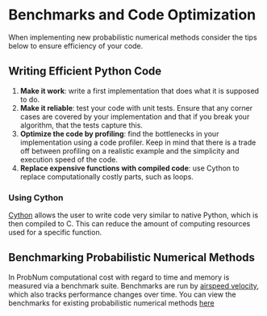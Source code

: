 # Benchmarks and Code Optimization

When implementing new probabilistic numerical methods consider the tips below to ensure efficiency of your code.

## Writing Efficient Python Code

1. **Make it work**: write a first implementation that does what it is supposed to do.
2. **Make it reliable**: test your code with unit tests. Ensure that any corner cases are covered by your implementation and that if you break your algorithm, that the tests capture this.
3. **Optimize the code by profiling**: find the bottlenecks in your implementation using a code profiler. Keep in mind that there is a trade off between profiling on a realistic example and the simplicity and execution speed of the code.
4. **Replace expensive functions with compiled code**: use Cython to replace computationally costly parts, such as loops.

### Using Cython

[Cython](https://cython.org/) allows the user to write code very similar to native Python, which is then compiled to C. This can reduce the amount of computing resources used for a specific function.

## Benchmarking Probabilistic Numerical Methods

In ProbNum computational cost with regard to time and memory is measured via a benchmark suite. Benchmarks are run by [airspeed velocity](https://asv.readthedocs.io/en/stable/), which also tracks performance changes over time. You can view the benchmarks for existing probabilistic numerical methods [here]()